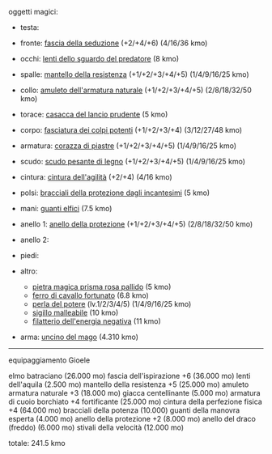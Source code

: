 oggetti magici:
- testa: 
- fronte: [fascia della seduzione](https://golarion.altervista.org/wiki/Fascia_della_Seduzione) (+2/+4/+6) (4/16/36 kmo)
- occhi: [lenti dello sguardo del predatore](https://golarion.altervista.org/wiki/Lenti_dello_Sguardo_del_Predatore) (8 kmo)
- spalle: [mantello della resistenza](https://golarion.altervista.org/wiki/Mantello_della_Resistenza) (+1/+2/+3/+4/+5) (1/4/9/16/25 kmo)
- collo: [amuleto dell'armatura naturale](https://golarion.altervista.org/wiki/Amuleto_dell%27Armatura_Naturale) (+1/+2/+3/+4/+5) (2/8/18/32/50 kmo)
- torace: [casacca del lancio prudente](https://golarion.altervista.org/wiki/Casacca_del_Lancio_Prudente) (5 kmo)
- corpo: [fasciatura dei colpi potenti](https://golarion.altervista.org/wiki/Fasciatura_dei_Colpi_Potenti) (+1/+2/+3/+4) (3/12/27/48 kmo)
- armatura: [corazza di piastre](https://golarion.altervista.org/wiki/Armature/Corazza_di_Piastre) (+1/+2/+3/+4/+5) (1/4/9/16/25 kmo)
- scudo: [scudo pesante di legno](https://golarion.altervista.org/wiki/Armature/Scudo_Pesante_di_Legno) (+1/+2/+3/+4/+5) (1/4/9/16/25 kmo)
- cintura: [cintura dell'agilità](https://golarion.altervista.org/wiki/Cintura_dell%27Agilit%C3%A0) (+2/+4) (4/16 kmo)
- polsi: [bracciali della protezione dagli incantesimi](https://golarion.altervista.org/wiki/Bracciali_della_Protezione_dagli_Incantesimi) (5 kmo)
- mani: [guanti elfici](https://golarion.altervista.org/wiki/Guanti_Elfici) (7.5 kmo)
- anello 1: [anello della protezione](https://golarion.altervista.org/wiki/Anello_di_Protezione) (+1/+2/+3/+4/+5) (2/8/18/32/50 kmo)
- anello 2: 
- piedi:
- altro:
	- [pietra magica prisma rosa pallido](https://golarion.altervista.org/wiki/Pietre_Magiche) (5 kmo)
	- [ferro di cavallo fortunato](https://golarion.altervista.org/wiki/Ferro_di_Cavallo_Fortunato) (6.8 kmo)
	- [perla del potere](https://golarion.altervista.org/wiki/Perla_del_Potere) (lv.1/2/3/4/5) (1/4/9/16/25 kmo)
	- [sigillo malleabile](https://golarion.altervista.org/wiki/Simbolo_Malleabile) (10 kmo)
	- [filatterio dell'energia negativa](https://golarion.altervista.org/wiki/Filatterio_dell%27Energia_Negativa) (11 kmo)

- arma: [uncino del mago](https://golarion.altervista.org/wiki/Uncino_del_Mago) (4.310 kmo)

---

equipaggiamento Gioele

elmo batraciano (26.000 mo)
fascia dell'ispirazione +6 (36.000 mo)
lenti dell'aquila (2.500 mo)
mantello della resistenza +5 (25.000 mo)
amuleto armatura naturale +3 (18.000 mo)
giacca centellinante (5.000 mo)
armatura di cuoio borchiato +4 fortificante (25.000 mo)
cintura della perfezione fisica +4 (64.000 mo)
bracciali della potenza (10.000)
guanti della manovra esperta (4.000 mo)
anello della protezione +2 (8.000 mo)
anello del draco (freddo) (6.000 mo)
stivali della velocità (12.000 mo)

totale: 241.5 kmo
 